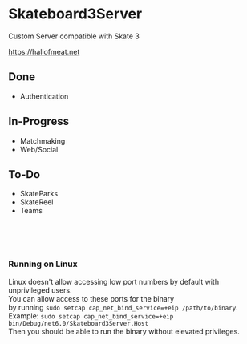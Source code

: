 # Skateboard3Server

Custom Server compatible with Skate 3
 
https://hallofmeat.net

## Done

* Authentication

## In-Progress

* Matchmaking
* Web/Social

## To-Do

* SkateParks
* SkateReel
* Teams

<br>
<br>
<br>

### Running on Linux
Linux doesn't allow accessing low port numbers by default with unprivileged users.\
You can allow access to these ports for the binary\
by running `sudo setcap cap_net_bind_service=+eip /path/to/binary`.\
Example: `sudo setcap cap_net_bind_service=+eip bin/Debug/net6.0/Skateboard3Server.Host`\
Then you should be able to run the binary without elevated privileges.